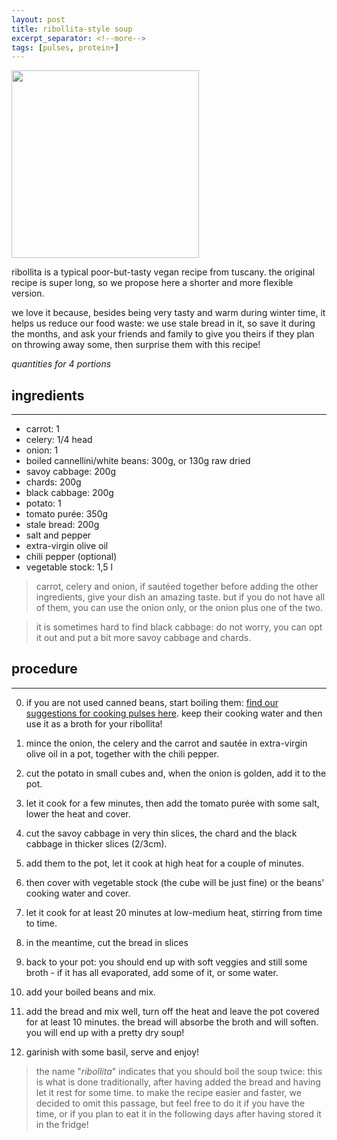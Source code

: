 ```yaml
---
layout: post
title: ribollita-style soup
excerpt_separator: <!--more-->
tags: [pulses, protein+]
---
```


 <img src="../../../images/ribollita.jpeg" width="300">
 
 <!--more-->

ribollita is a typical poor-but-tasty vegan recipe from tuscany. the original recipe is super long, so we propose here a shorter and more flexible version.

we love it because, besides being very tasty and warm during winter time, it helps us reduce our food waste: we use stale bread in it, so save it during the months, and ask your friends and family to give you theirs if they plan on throwing away some, then surprise them with this recipe!

*quantities for 4 portions*

## ingredients
---

- carrot: 1
- celery: 1/4 head
- onion: 1
- boiled cannellini/white beans: 300g, or 130g raw dried
- savoy cabbage: 200g
- chards: 200g
- black cabbage: 200g
- potato: 1
- tomato purée: 350g
- stale bread: 200g
- salt and pepper
- extra-virgin olive oil
- chili pepper (optional)
- vegetable stock: 1,5 l 
  
> carrot, celery and onion, if sautéed together before adding the other ingredients, give your dish an amazing taste. but if you do not have all of them, you can use the onion only, or the onion plus one of the two.

> it is sometimes hard to find black cabbage: do not worry, you can opt it out and put a bit more savoy cabbage and chards.

## procedure
---

0. if you are not used canned beans, start boiling them: [find our suggestions for cooking pulses here](https://fagiolini.github.io/pulses-guide/). keep their cooking water and then use it as a broth for your ribollita!

1. mince the onion, the celery and the carrot and sautée in extra-virgin olive oil in a pot, together with the chili pepper.
   
2. cut the potato in small cubes and, when the onion is golden, add it to the pot.

3. let it cook for a few minutes, then add the tomato purée with some salt, lower the heat and cover.

4. cut the savoy cabbage in very thin slices, the chard and the black cabbage in thicker slices (2/3cm).

5. add them to the pot, let it cook at high heat for a couple of minutes.

6. then cover with vegetable stock (the cube will be just fine) or the beans' cooking water and cover.
   
7. let it cook for at least 20 minutes at low-medium heat, stirring from time to time.
   
8. in the meantime, cut the bread in slices 
   
9. back to your pot: you should end up with soft veggies and still some broth - if it has all evaporated, add some of it, or some water.
    
10. add your boiled beans and mix.
   
11. add the bread and mix well, turn off the heat and leave the pot covered for at least 10 minutes. the bread will absorbe the broth and will soften. you will end up with a pretty dry soup!
    
12. garinish with some basil, serve and enjoy!
    
> the name "*ribollita*" indicates that you should boil the soup twice: this is what is done traditionally, after having added the bread and having let it rest for some time. to make the recipe easier and faster, we decided to omit this passage, but feel free to do it if you have the time, or if you plan to eat it in the following days after having stored it in the fridge!
